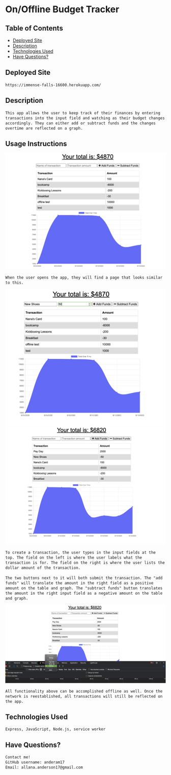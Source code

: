 # On/Offline Budget Tracker
## Table of Contents 
* [Deployed Site](#deployed-site)
*  [Description](#description)
*  [Technologies Used](#technologies-used)
*  [Have Questions?](#have-questions)

## Deployed Site

    https://immense-falls-16600.herokuapp.com/

## Description

    This app allows the user to keep track of their finances by entering transactions into the input field and watching as their budget changes accordingly. They can either add or subtract funds and the changes overtime are reflected on a graph.

## Usage Instructions
![Home Page](./images/home-page.png)

    When the user opens the app, they will find a page that looks similar to this. 

![Adding Transaction](./images/type-in.png)
![Funds Added](./images/funds-added.png)

    To create a transaction, the user types in the input fields at the top. The field on the left is where the user labels what the transaction is for. The field on the right is where the user lists the dollar amount of the transaction.

    The two buttons next to it will both submit the transaction. The "add funds" will translate the amount in the right field as a positive amount on the table and graph. The "subtract funds" button translates the amount in the right input field as a negative amount on the table and graph. 

![Offline](./images/offline.png)

    All functionality above can be accomplished offline as well. Once the network is reestablished, all transactions will still be reflected on the app. 


## Technologies Used

    Express, JavaScript, Node.js, service worker

## Have Questions?
    Contact me!
    GitHub username: anderam17
    Email: allana.anderson17@gmail.com